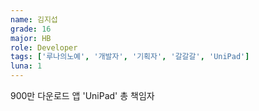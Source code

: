 ```yaml
---
name: 김지섭
grade: 16
major: HB
role: Developer
tags: ['루나의노예', '개발자', '기획자', '갈갈갈', 'UniPad']
luna: 1
---
```

900만 다운로드 앱 'UniPad' 총 책임자